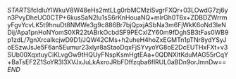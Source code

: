 $START$SfcIdluYlWkuV8W48eHs2mtLLg0rbMCMziSvgrFXQr+03LOwdG7zj6yn3PvyDheUC0CTP+6kusSaN2lu1sS6rKnHouaNQ+mlrGh0T6x+ZDBDZWrrmyFgvYcvLK5t9hnuDt8NMWe3g9c886Br7bjQpxjASbNa3m6FjWkK6oNd3IeNDij/Apa1pnHoNYomS0XR22tABrkOcbdSF9PECxlZY60m9fDghSB3tFas0WB9p1zdL/7gnXrcaIkcjwD9D1/JQW42CMs+h2uheH4hoZxEGMTn1pTNr8ydYSyJoESzwJsJe5F6an5Eumur23xlyr8aStaoDqxFjSYvyoYG8oE2DcEUTHxFXt+v3SUb00XqxtuyCiKLvgGw9tHQUyFNspKsmHgtEAa+0QDNXItKduMAG55rCqY+BaTsEF2Z1SoYR3l3XVJxJuLkAxroJRbFDffzqba6flRUL0aBDn9orJmnDw==$END$